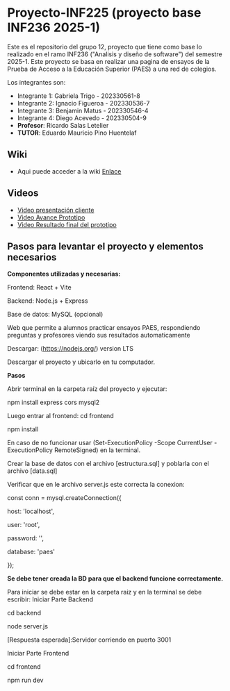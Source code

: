 # Proyecto-INF225 (proyecto base INF236 2025-1)
Este es el repositorio del grupo 12, proyecto que tiene como base lo realizado en el ramo INF236 ("Analisis y diseño de software") del semestre 2025-1.
Este proyecto se basa en realizar una pagina de ensayos de la Prueba de Acceso a la Educación Superior (PAES) a una red de colegios.

Los integrantes son:

* Integrante 1: Gabriela Trigo - 202330561-8
* Integrante 2: Ignacio Figueroa - 202330536-7
* Integrante 3: Benjamin Matus - 202330546-4
* Integrante 4: Diego Acevedo - 202330504-9
* **Profesor**: Ricardo Salas Letelier
* **TUTOR**: Eduardo Mauricio Pino Huentelaf

## Wiki
* Aqui puede acceder a la wiki [Enlace]([https://gitlab.com/Diego_Villanueva/grupo14-2025-proyinf/-/wikis/home](https://github.com/ifigueroa09/INF225_G12/wiki))

## Videos
* [Video presentación cliente](https://aula.usm.cl/mod/resource/view.php?id=6322574)
* [Video Avance Prototipo](https://youtu.be/t5p1rI0LDxk)
* [Video Resultado final del prototipo](https://youtu.be/kGIDwCZRdNo)

## Pasos para levantar el proyecto y elementos necesarios
**Componentes utilizadas y necesarias:**

Frontend: React + Vite

Backend: Node.js + Express

Base de datos: MySQL (opcional)

Web que permite a alumnos practicar ensayos PAES, respondiendo preguntas y profesores viendo sus resultados automaticamente

Descargar: (https://nodejs.org/) version LTS

Descargar el proyecto y ubicarlo en tu computador.

**Pasos**

Abrir terminal en la carpeta raíz del proyecto y ejecutar:

npm install express cors mysql2

Luego entrar al frontend: cd frontend

npm install

En caso de no funcionar usar (Set-ExecutionPolicy -Scope CurrentUser -ExecutionPolicy RemoteSigned) en la terminal.

Crear la base de datos con el archivo [estructura.sql] y poblarla con el archivo [data.sql]

Verificar que en le archivo server.js este correcta la conexion:

const conn = mysql.createConnection({

  host: 'localhost',

  user: 'root',

  password: '',

  database: 'paes'

});

**Se debe tener creada la BD para que el backend funcione correctamente.**

Para iniciar se debe estar en la carpeta raiz y en la terminal se debe escribir:
Iniciar Parte Backend

cd backend

node server.js

[Respuesta esperada]:Servidor corriendo en puerto 3001

Iniciar Parte Frontend

cd frontend

npm run dev
